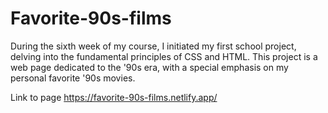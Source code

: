 # Favorite-90s-films
During the sixth week of my course, I initiated my first school project, delving into the fundamental principles of CSS and HTML. This project is a web page dedicated to the '90s era, with a special emphasis on my personal favorite '90s movies.

Link to page https://favorite-90s-films.netlify.app/
